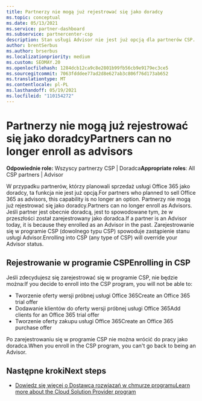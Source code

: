 ```yaml
---
title: Partnerzy nie mogą już rejestrować się jako doradcy
ms.topic: conceptual
ms.date: 05/13/2021
ms.service: partner-dashboard
ms.subservice: partnercenter-csp
description: Stan usługi Advisor nie jest już opcją dla partnerów CSP.
author: brentSerbus
ms.author: brserbus
ms.localizationpriority: medium
ms.custom: SEOMAY.20
ms.openlocfilehash: 1284dcb12ca9c8e2801b99fb56cb9e9179ec3ce5
ms.sourcegitcommit: 7063fdddee77ad2d8e627ab3c806f76d173ab652
ms.translationtype: MT
ms.contentlocale: pl-PL
ms.lasthandoff: 05/19/2021
ms.locfileid: "110154272"
---
```

# <a name="partners-can-no-longer-enroll-as-advisors"></a><span data-ttu-id="dc3c8-103">Partnerzy nie mogą już rejestrować się jako doradcy</span><span class="sxs-lookup"><span data-stu-id="dc3c8-103">Partners can no longer enroll as advisors</span></span> 

<span data-ttu-id="dc3c8-104">**Odpowiednie role:** Wszyscy partnerzy CSP | Doradca</span><span class="sxs-lookup"><span data-stu-id="dc3c8-104">**Appropriate roles**: All CSP partners | Advisor</span></span>

<span data-ttu-id="dc3c8-105">W przypadku partnerów, którzy planowali sprzedaż usługi Office 365 jako doradcy, ta funkcja nie jest już opcją.</span><span class="sxs-lookup"><span data-stu-id="dc3c8-105">For partners who planned to sell Office 365 as advisors, this capability is no longer an option.</span></span> <span data-ttu-id="dc3c8-106">Partnerzy nie mogą już rejestrować się jako doradcy.</span><span class="sxs-lookup"><span data-stu-id="dc3c8-106">Partners can no longer enroll as Advisors.</span></span> <span data-ttu-id="dc3c8-107">Jeśli partner jest obecnie doradcą, jest to spowodowane tym, że w przeszłości został zarejestrowany jako doradca.</span><span class="sxs-lookup"><span data-stu-id="dc3c8-107">If a partner is an Advisor today, it is because they enrolled as an Advisor in the past.</span></span>
<span data-ttu-id="dc3c8-108">Zarejestrowanie się w programie CSP (dowolnego typu CSP) spowoduje zastąpienie stanu usługi Advisor.</span><span class="sxs-lookup"><span data-stu-id="dc3c8-108">Enrolling into CSP (any type of CSP) will override your Advisor status.</span></span>

## <a name="enrolling-in-csp"></a><span data-ttu-id="dc3c8-109">Rejestrowanie w programie CSP</span><span class="sxs-lookup"><span data-stu-id="dc3c8-109">Enrolling in CSP</span></span>

<span data-ttu-id="dc3c8-110">Jeśli zdecydujesz się zarejestrować się w programie CSP, nie będzie można:</span><span class="sxs-lookup"><span data-stu-id="dc3c8-110">If you decide to enroll into the CSP program, you will not be able to:</span></span>

- <span data-ttu-id="dc3c8-111">Tworzenie oferty wersji próbnej usługi Office 365</span><span class="sxs-lookup"><span data-stu-id="dc3c8-111">Create an Office 365 trial offer</span></span>
- <span data-ttu-id="dc3c8-112">Dodawanie klientów do oferty wersji próbnej usługi Office 365</span><span class="sxs-lookup"><span data-stu-id="dc3c8-112">Add clients for an Office 365 trial offer</span></span>
- <span data-ttu-id="dc3c8-113">Tworzenie oferty zakupu usługi Office 365</span><span class="sxs-lookup"><span data-stu-id="dc3c8-113">Create an Office 365 purchase offer</span></span>

<span data-ttu-id="dc3c8-114">Po zarejestrowaniu się w programie CSP nie można wrócić do pracy jako doradca.</span><span class="sxs-lookup"><span data-stu-id="dc3c8-114">When you enroll in the CSP program, you can't go back to being an Advisor.</span></span>

## <a name="next-steps"></a><span data-ttu-id="dc3c8-115">Następne kroki</span><span class="sxs-lookup"><span data-stu-id="dc3c8-115">Next steps</span></span>

- [<span data-ttu-id="dc3c8-116">Dowiedz się więcej o Dostawca rozwiązań w chmurze programu</span><span class="sxs-lookup"><span data-stu-id="dc3c8-116">Learn more about the Cloud Solution Provider program</span></span>](csp-overview.md)

